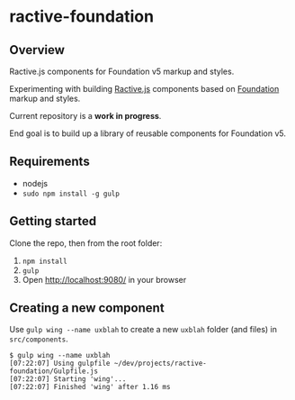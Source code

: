 # ractive-foundation

## Overview

Ractive.js components for Foundation v5 markup and styles.

Experimenting with building [Ractive.js](http://www.ractivejs.org/) components based on [Foundation](http://foundation.zurb.com/docs/)  markup and styles.

Current repository is a __work in progress__.

End goal is to build up a library of reusable components for Foundation v5.

## Requirements

* nodejs
* `sudo npm install -g gulp`

## Getting started

Clone the repo, then from the root folder:

1. `npm install`
1. `gulp`
1. Open [http://localhost:9080/](http://localhost:9080/) in your browser

## Creating a new component

Use `gulp wing --name uxblah` to create a new `uxblah` folder (and files) in `src/components`.

```
$ gulp wing --name uxblah
[07:22:07] Using gulpfile ~/dev/projects/ractive-foundation/Gulpfile.js
[07:22:07] Starting 'wing'...
[07:22:07] Finished 'wing' after 1.16 ms
```
